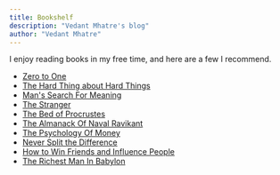 ```yaml
---
title: Bookshelf
description: "Vedant Mhatre's blog"
author: "Vedant Mhatre"
---
```


I enjoy reading books in my free time, and here are a few I recommend.

- <a href="https://www.amazon.in/Zero-One-Start-Build-Future/dp/0753555190/" target="_blank" rel="noopener noreferrer">Zero to One</a>
- <a href="https://www.amazon.in/Hard-Thing-about-Building-Business/dp/0062273205/" target="_blank" rel="noopener noreferrer">The Hard Thing about Hard Things</a>
- <a href="https://www.amazon.in/Mans-Search-Meaning-Viktor-Frankl/dp/1846041244/" target="_blank" rel="noopener noreferrer">Man's Search For Meaning</a>
- <a href="https://www.amazon.in/Stranger-ALBERT-CAMUS-Vintage-International/dp/0679720200/" target="_blank" rel="noopener noreferrer">The Stranger</a>
- <a href="https://www.amazon.in/gp/product/0812982401/" target="_blank" rel="noopener noreferrer">The Bed of Procrustes</a>
- <a href="https://www.amazon.in/gp/product/9354893899/" target="_blank" rel="noopener noreferrer">The Almanack Of Naval Ravikant</a>
- <a href="https://www.amazon.in/gp/product/9390166268/" target="_blank" rel="noopener noreferrer">The Psychology Of Money</a>
- <a href="https://www.amazon.in/Never-Split-Difference-Negotiating-Depended/dp/1847941494/" target="_blank" rel="noopener noreferrer">Never Split the Difference</a>
- <a href="https://www.amazon.in/How-Win-Friends-Influence-People/dp/8194790891/" target="_blank" rel="noopener noreferrer">How to Win Friends and Influence People</a>
- <a href="https://www.amazon.in/Richest-Man-Babylon-George-Clason/dp/9388144317/" target="_blank" rel="noopener noreferrer">The Richest Man In Babylon</a>
